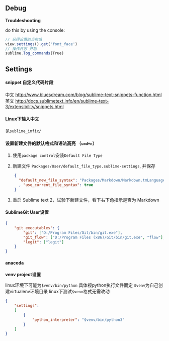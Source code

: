 Debug
-----

**Troubleshooting**

do this by using the console:

``` js
// 获得设置的当前值
view.settings().get('font_face')
// 操作日志 开启 
sublime.log_commands(True)
```

Settings
--------

#### snippet 自定义代码片段
中文
http://www.bluesdream.com/blog/sublime-text-snippets-function.html
英文
http://docs.sublimetext.info/en/sublime-text-3/extensibility/snippets.html

#### Linux下输入中文

见`sublime_imfix/`

#### 设置新建文件的默认格式和语法高亮 （`cmd+n`）

1. 使用`package control`安装`Default File Type`

2. 新建文件 `Packages/User/default_file_type.sublime-settings`, 并保存

``` json
    {
      "default_new_file_syntax": "Packages/Markdown/Markdown.tmLanguage"
      , "use_current_file_syntax": true
    }
```

3. 重启 Sublime text 2，试验下新建文件，看下右下角指示是否为 Markdown

#### SublimeGit User设置
``` json
{
    "git_executables": {
        "git": ["D:/Program Files/Git/bin/git.exe"],
        "git_flow": ["D:/Program Files (x86)/Git/bin/git.exe", "flow"],
        "legit": ["legit"]
    }
}
```

#### anacoda 

**venv project设置**

linux环境下可能为`$venv/bin/python` 具体视python执行文件而定
`$venv`为自己创建virtualenv环境目录
linux下测试`$venv`格式无需改动

``` json
{
    "settings":
    [
        {
            "python_interpreter": "$venv/bin/python3"
        }
    ]
}

```
